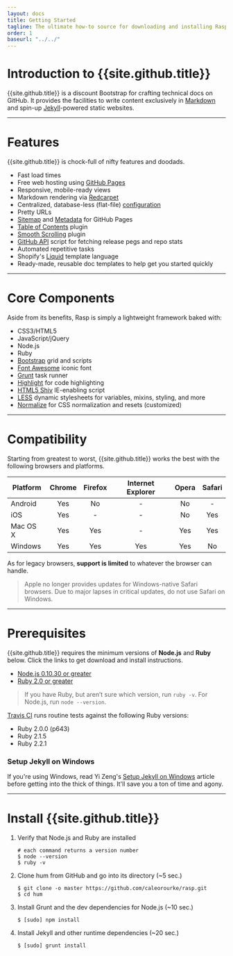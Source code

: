 ```yaml
---
layout: docs
title: Getting Started
tagline: The ultimate how-to source for downloading and installing Rasp.
order: 1
baseurl: "../../"
---
```


# Introduction to {{site.github.title}}

{{site.github.title}} is a discount Bootstrap for crafting technical docs on GitHub. It provides the facilities to write content exclusively in [Markdown](http://en.m.wikipedia.org/wiki/Markdown) and spin-up [Jekyll](http://jekyllrb.com)-powered static websites.

---

# Features

{{site.github.title}} is chock-full of nifty features and doodads.

* Fast load times
* Free web hosting using [GitHub Pages](http://pages.github.com)
* Responsive, mobile-ready views
* Markdown rendering via [Redcarpet](http://github.com/vmg/redcarpet)
* Centralized, database-less (flat-file) [configuration](http://github.com/caleorourke/rasp/blob/gh-pages/_config.yml)
* Pretty URLs
* [Sitemap](https://help.github.com/articles/sitemaps-for-github-pages) and [Metadata](http://help.github.com/articles/repository-metadata-on-github-pages) for GitHub Pages
* [Table of Contents](http://github.com/caleorourke/rasp/blob/gh-pages/js/contents.js) plugin
* [Smooth Scrolling](http://github.com/caleorourke/rasp/blob/gh-pages/js/easing.js) plugin
* [GitHub API](http://github.com/caleorourke/rasp/blob/gh-pages/_includes/handlers/github.html) script for fetching release pegs and repo stats
* Automated repetitive tasks
* Shopify's [Liquid](http://liquidmarkup.org) template language
* Ready-made, reusable doc templates to help get you started quickly

---

# Core Components

Aside from its benefits, Rasp is simply a lightweight framework baked with:

* CSS3/HTML5
* JavaScript/jQuery
* Node.js
* Ruby
* [Bootstrap](http://twitter.github.io/bootstrap) grid and scripts
* [Font Awesome](http://fortawesome.github.io/Font-Awesome) iconic font
* [Grunt](http://gruntjs.com) task runner
* [Highlight](http://highlightjs.org/) for code highlighting
* [HTML5 Shiv](http://code.google.com/p/html5shiv) IE-enabling script
* [LESS](http://lesscss.org) dynamic stylesheets for variables, mixins, styling, and more
* [Normalize](http://necolas.github.io/normalize.css) for CSS normalization and resets (customized)

---

# Compatibility

Starting from greatest to worst, {{site.github.title}} works the best with the following browsers and platforms.

| Platform    | Chrome | Firefox | Internet Explorer | Opera | Safari |
| ----------- |:------:|:-------:|:-----------------:|:-----:|:------:|
| Android     | Yes    | No      | -                 | No    | -      |
| iOS         | Yes    | -       | -                 | No    | Yes    |
| Mac OS X    | Yes    | Yes     | -                 | Yes   | Yes    |
| Windows     | Yes    | Yes     | Yes               | Yes   | No     |

As for legacy browsers, **support is limited** to whatever the browser can handle.

> Apple no longer provides updates for Windows-native Safari browsers. Due to major lapses in critical updates, do not use Safari on Windows.

---

# Prerequisites

{{site.github.title}} requires the minimum versions of **Node.js** and **Ruby** below. Click the links to get download and install instructions.

* [Node.js 0.10.30 or greater](http://nodejs.org/download)
* [Ruby 2.0 or greater](http://www.ruby-lang.org/en/installation)

> If you have Ruby, but aren’t sure which version, run `ruby -v`. For Node.js, run `node --version`.

[Travis CI](http://travis-ci.org) runs routine tests against the following Ruby versions:

* Ruby 2.0.0 (p643)
* Ruby 2.1.5
* Ruby 2.2.1

### Setup Jekyll on Windows

If you're using Windows, read Yi Zeng's [Setup Jekyll on Windows](http://yizeng.me/2013/05/10/setup-jekyll-on-windows/) article before getting into the thick of things. It'll save you a ton of time and agony.

---

# Install {{site.github.title}}

1. Verify that Node.js and Ruby are installed

    ~~~
    # each command returns a version number
    $ node --version
    $ ruby -v
    ~~~

2. Clone hum from GitHub and go into its directory (~5 sec.)

    ~~~
    $ git clone -o master https://github.com/caleorourke/rasp.git
    $ cd hum
    ~~~

3. Install Grunt and the dev dependencies for Node.js (~10 sec.)

    ~~~
    $ [sudo] npm install
    ~~~

4. Install Jekyll and other runtime dependencies (~20 sec.)

    ~~~
    $ [sudo] grunt install
    ~~~
